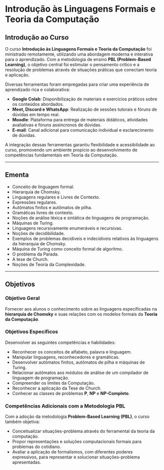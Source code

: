 # **Introdução às Linguagens Formais e Teoria da Computação**

## **Introdução ao Curso**

O curso **Introdução às Linguagens Formais e Teoria da Computação** foi ministrado remotamente, utilizando uma abordagem moderna e interativa para o aprendizado. Com a metodologia de ensino **PBL (Problem-Based Learning)**, o objetivo central foi estimular o pensamento crítico e a resolução de problemas através de situações práticas que conectam teoria e aplicação.

Diversas ferramentas foram empregadas para criar uma experiência de aprendizado rica e colaborativa:
- **Google Colab**: Disponibilização de materiais e exercícios práticos sobre os conteúdos abordados.
- **Meet, Discord e WhatsApp**: Realização de sessões tutorais e fóruns de dúvidas em tempo real.
- **Moodle**: Plataforma para entrega de materiais didáticos, atividades avaliativas e fóruns assíncronos de dúvidas.
- **E-mail**: Canal adicional para comunicação individual e esclarecimento de dúvidas.

A integração dessas ferramentas garantiu flexibilidade e acessibilidade ao curso, promovendo um ambiente propício ao desenvolvimento de competências fundamentais em Teoria da Computação.

---

## **Ementa**

- Conceito de linguagem formal.
- Hierarquia de Chomsky.
- Linguagens regulares e Livres de Contexto.
- Expressões regulares.
- Autômatos finitos e autômatos de pilha.
- Gramáticas livres de contexto.
- Noções de análise léxica e sintática de linguagens de programação.
- Máquinas de Turing.
- Linguagens recursivamente enumeráveis e recursivas.
- Noções de decidibilidade.
- Exemplos de problemas decidíveis e indecidíveis relativos às linguagens da hierarquia de Chomsky.
- Máquina de Turing como conceito formal de algoritmo.
- O problema da Parada.
- A tese de Church.
- Noções de Teoria da Complexidade.

---

## **Objetivos**

### **Objetivo Geral**
Fornecer aos alunos o conhecimento sobre as linguagens especificadas na **hierarquia de Chomsky** e suas relações com os modelos formais da **Teoria da Computação**.

### **Objetivos Específicos**
Desenvolver as seguintes competências e habilidades:
- Reconhecer os conceitos de alfabeto, palavra e linguagem.
- Manipular linguagens, reconhecedores e gramáticas.
- Desenvolver autômatos finitos, autômatos de pilha e máquinas de Turing.
- Relacionar autômatos aos módulos de análise de um compilador de linguagem de programação.
- Compreender os limites da Computação.
- Reconhecer a aplicação da Tese de Church.
- Conhecer as classes de problemas **P**, **NP** e **NP-Completo**.

### **Competências Adicionais com a Metodologia PBL**
Com a adoção da metodologia **Problem-Based Learning (PBL)**, o curso também objetiva:
- Conceitualizar situações-problema através do ferramental da teoria da computação.
- Propor representações e soluções computacionais formais para problemas do cotidiano.
- Avaliar a aplicação de formalismos, com diferentes poderes expressivos, para representar e solucionar situações-problema apresentadas.

